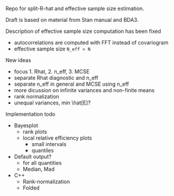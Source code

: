 Repo for split-R-hat and effective sample size estimation.

Draft is based on material from Stan manual and BDA3.

Description of effective sample size computation has been fixed
 - autocorrelations are computed with FFT instead of covariogram
 - effective sample size `N_eff > N`

New ideas
 - focus 1. Rhat, 2. n_eff, 3. MCSE
 - separate Rhat diagnostic and n_eff
 - separate n_eff in general and MCSE using n_eff
 - more dicussion on infinite variances and non-finite means
 - rank normalization
 - unequal variances, min \hat[E]?

Implementation todo
- Bayesplot
  + rank plots
  + local relative efficiency plots
    - small intervals
    - quantiles
- Default output?
  + for all quantities
  + Median, Mad
- C++
  + Rank-normalization 
  + Folded
